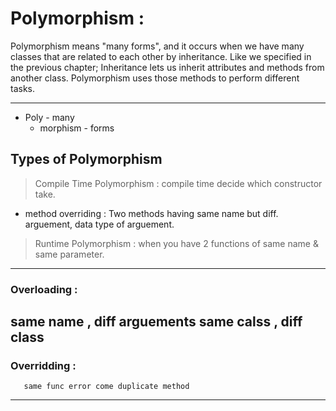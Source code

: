 # Polymorphism : 
Polymorphism means "many forms", and it occurs when we have many classes that are related to each other by inheritance. Like we specified in the previous chapter; Inheritance lets us inherit attributes and methods from another class. Polymorphism uses those methods to perform different tasks.
***
  * Poly - many 
     *  morphism - forms 
 ## Types of Polymorphism 
 > Compile Time Polymorphism : compile time decide which constructor take.
   - method overriding : Two methods having same name but diff. arguement, data type of arguement. 
   
> Runtime Polymorphism : when you have 2 functions of same name & same parameter.

---

### Overloading : 
   same name , diff arguements same calss , diff class
---

### Overridding : 
       same func error come duplicate method
---